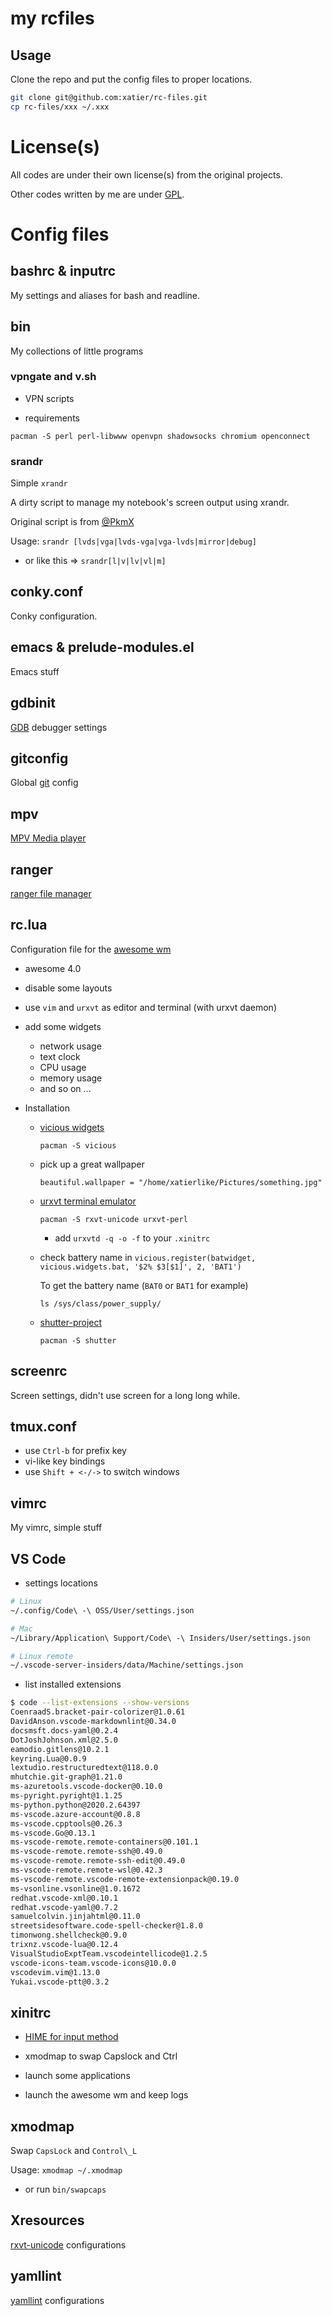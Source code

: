 # my rcfiles

## Usage

Clone the repo and put the config files to proper locations.

```bash
git clone git@github.com:xatier/rc-files.git
cp rc-files/xxx ~/.xxx
```

# License(s)

All codes are under their own license(s) from the original projects.

Other codes written by me are under [GPL](https://www.gnu.org/copyleft/gpl.html).

# Config files

## bashrc & inputrc

My settings and aliases for bash and readline.

## bin

My collections of little programs

### vpngate and v.sh

- VPN scripts

- requirements

```
pacman -S perl perl-libwww openvpn shadowsocks chromium openconnect
```

### srandr

Simple `xrandr`

A dirty script to manage my notebook's screen output using xrandr.

Original script is from [@PkmX](https://github.com/PkmX)

Usage: `srandr [lvds|vga|lvds-vga|vga-lvds|mirror|debug]`

- or like this => `srandr[l|v|lv|vl|m]`

## conky.conf

Conky configuration.

## emacs & prelude-modules.el

Emacs stuff

## gdbinit

[GDB](https://www.gnu.org/software/gdb/) debugger settings

## gitconfig

Global [git](https://git-scm.com/) config

## mpv

[MPV Media player](https://github.com/mpv-player/mpv)

## ranger

[ranger file manager](https://github.com/ranger/ranger)

## rc.lua

Configuration file for the [awesome wm](https://awesomewm.org/)

- awesome 4.0

- disable some layouts

- use `vim` and `urxvt` as editor and terminal (with urxvt daemon)

- add some widgets

  + network usage
  + text clock
  + CPU usage
  + memory usage
  + and so on ...

- Installation

    + [vicious widgets](http://git.sysphere.org/vicious/log/)

        ```
        pacman -S vicious
        ```

    + pick up a great wallpaper

        ```
        beautiful.wallpaper = "/home/xatierlike/Pictures/something.jpg"
        ```

    + [urxvt terminal emulator](http://software.schmorp.de/pkg/rxvt-unicode.html)

        ```
        pacman -S rxvt-unicode urxvt-perl
        ```

        - add `urxvtd -q -o -f` to your `.xinitrc`

    + check battery name in `vicious.register(batwidget, vicious.widgets.bat, '$2% $3[$1]', 2, 'BAT1')`

        To get the battery name (`BAT0` or `BAT1` for example)

        ```
        ls /sys/class/power_supply/
        ```

    + [shutter-project](http://shutter-project.org/)

        ```
        pacman -S shutter
        ```

## screenrc

Screen settings, didn't use screen for a long long while.

## tmux.conf

- use `Ctrl-b` for prefix key
- vi-like key bindings
- use `Shift + <-/->` to switch windows

## vimrc

My vimrc, simple stuff

## VS Code

- settings locations

```bash
# Linux
~/.config/Code\ -\ OSS/User/settings.json

# Mac
~/Library/Application\ Support/Code\ -\ Insiders/User/settings.json

# Linux remote
~/.vscode-server-insiders/data/Machine/settings.json
```

- list installed extensions

```bash
$ code --list-extensions --show-versions
CoenraadS.bracket-pair-colorizer@1.0.61
DavidAnson.vscode-markdownlint@0.34.0
docsmsft.docs-yaml@0.2.4
DotJoshJohnson.xml@2.5.0
eamodio.gitlens@10.2.1
keyring.Lua@0.0.9
lextudio.restructuredtext@118.0.0
mhutchie.git-graph@1.21.0
ms-azuretools.vscode-docker@0.10.0
ms-pyright.pyright@1.1.25
ms-python.python@2020.2.64397
ms-vscode.azure-account@0.8.8
ms-vscode.cpptools@0.26.3
ms-vscode.Go@0.13.1
ms-vscode-remote.remote-containers@0.101.1
ms-vscode-remote.remote-ssh@0.49.0
ms-vscode-remote.remote-ssh-edit@0.49.0
ms-vscode-remote.remote-wsl@0.42.3
ms-vscode-remote.vscode-remote-extensionpack@0.19.0
ms-vsonline.vsonline@1.0.1672
redhat.vscode-xml@0.10.1
redhat.vscode-yaml@0.7.2
samuelcolvin.jinjahtml@0.11.0
streetsidesoftware.code-spell-checker@1.8.0
timonwong.shellcheck@0.9.0
trixnz.vscode-lua@0.12.4
VisualStudioExptTeam.vscodeintellicode@1.2.5
vscode-icons-team.vscode-icons@10.0.0
vscodevim.vim@1.13.0
Yukai.vscode-ptt@0.3.2
```

## xinitrc

- [HIME for input method](http://hime.luna.com.tw/)

- xmodmap to swap Capslock and Ctrl

- launch some applications

- launch the awesome wm and keep logs

## xmodmap

Swap `CapsLock` and `Control\_L`

Usage:  `xmodmap ~/.xmodmap`

- or run `bin/swapcaps`

## Xresources

[rxvt-unicode](http://software.schmorp.de/pkg/rxvt-unicode.html) configurations

## yamllint

[yamllint](https://github.com/adrienverge/yamllint) configurations
